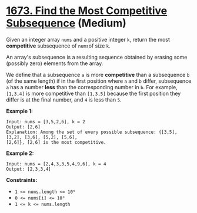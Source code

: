 # [1673. Find the Most Competitive Subsequence][link] (Medium)

[link]: https://leetcode.cn/problems/find-the-most-competitive-subsequence/

Given an integer array `nums` and a positive integer `k`, return the most **competitive**
subsequence of  `nums`of size  `k`.

An array's subsequence is a resulting sequence obtained by erasing some (possibly zero) elements
from the array.

We define that a subsequence `a` is more **competitive** than a subsequence `b` (of the same length)
if in the first position where `a` and `b` differ, subsequence `a` has a number **less** than the
corresponding number in `b`. For example, `[1,3,4]` is more competitive than `[1,3,5]` because the
first position they differ is at the final number, and `4` is less than `5`.

**Example 1:**

```
Input: nums = [3,5,2,6], k = 2
Output: [2,6]
Explanation: Among the set of every possible subsequence: {[3,5], [3,2], [3,6], [5,2], [5,6],
[2,6]}, [2,6] is the most competitive.
```

**Example 2:**

```
Input: nums = [2,4,3,3,5,4,9,6], k = 4
Output: [2,3,3,4]
```

**Constraints:**

- `1 <= nums.length <= 10⁵`
- `0 <= nums[i] <= 10⁹`
- `1 <= k <= nums.length`
